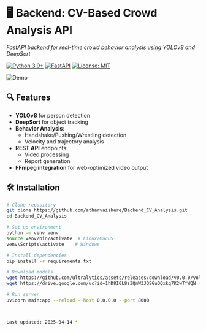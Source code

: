 # 🖥️ Backend: CV-Based Crowd Analysis API
*FastAPI backend for real-time crowd behavior analysis using YOLOv8 and DeepSort*

[![Python 3.9+](https://img.shields.io/badge/python-3.9+-blue.svg)](https://www.python.org/)
[![FastAPI](https://img.shields.io/badge/FastAPI-005571?style=flat&logo=fastapi)](https://fastapi.tiangolo.com/)
[![License: MIT](https://img.shields.io/badge/License-MIT-yellow.svg)](https://opensource.org/licenses/MIT)

![Demo](https://media.giphy.com/media/v1.Y2lkPTc5MGI3NjExcDd0d3VkYjV1dW1vN2R6Z2R4eGZ4Z3JtYzNybjBqY2R5dGJmYyZlcD12MV9pbnRlcm5hbF9naWZfYnlfaWQmY3Q9Zw/your-demo-gif-url.gif)

## 🔍 Features
- **YOLOv8** for person detection
- **DeepSort** for object tracking
- **Behavior Analysis**:
  - Handshake/Pushing/Wrestling detection
  - Velocity and trajectory analysis
- **REST API** endpoints:
  - Video processing
  - Report generation
- **FFmpeg integration** for web-optimized video output

## 🛠️ Installation
```bash
# Clone repository
git clone https://github.com/atharvaishere/Backend_CV_Analysis.git
cd Backend_CV_Analysis

# Set up environment
python -m venv venv
source venv/bin/activate  # Linux/MacOS
venv\Scripts\activate    # Windows

# Install dependencies
pip install -r requirements.txt

# Download models
wget https://github.com/ultralytics/assets/releases/download/v0.0.0/yolov8m.pt
wget https://drive.google.com/uc?id=1hD8I0L8sZQmW3JQSGuOQxkg7K2wTfWQN -O osnet_x1_0_imagenet.pth

# Run server
uvicorn main:app --reload --host 0.0.0.0 --port 8000



Last updated: 2025-04-14 *